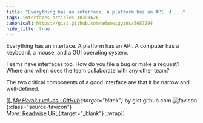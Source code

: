 ```yaml
---
title: "Everything has an interface. A platform has an API. A ..."
tags: interfaces articles-10391626
canonical: https://gist.github.com/adamwiggins/5687294
hide_title: true
---
```


Everything has an interface. A platform has an API. A computer has a keyboard, a mouse, and a GUI operating system.

Teams have interfaces too. How do you file a bug or make a request? Where and when does the team collaborate with any other team?

The two critical components of a good interface are that it be narrow and well-defined.


[[<cite>_[My Heroku values · GitHub](https://gist.github.com/adamwiggins/5687294){:target="_blank"}_</cite> by gist.github.com ![favicon](https://s2.googleusercontent.com/s2/favicons?domain=gist.github.com){:class="source-favicon"}<br>
_More_: [Readwise URL](https://readwise.io/open/212473815){:target="_blank"}
::wrap]]